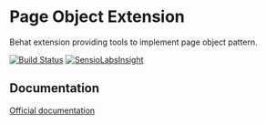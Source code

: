 Page Object Extension
=====================

Behat extension providing tools to implement page object pattern.

[![Build Status](https://secure.travis-ci.org/sensiolabs/BehatPageObjectExtension.png?branch=master)](http://travis-ci.org/sensiolabs/BehatPageObjectExtension)
[![SensioLabsInsight](https://insight.sensiolabs.com/projects/bcbbc1d0-d07a-4173-814c-0d3b6ffe23d5/mini.png)](https://insight.sensiolabs.com/projects/bcbbc1d0-d07a-4173-814c-0d3b6ffe23d5)

## Documentation

[Official documentation](http://behat-page-object-extension.readthedocs.org/)
